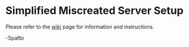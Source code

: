 # Simplified Miscreated Server Setup
Please refer to the [wiki](https://github.com/Spafbi/simplified-miscreated-server-setup/wiki) page for information and instructions.

-Spafbi

